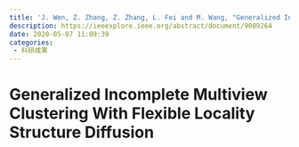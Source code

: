 ```yaml
---
title: 'J. Wen, Z. Zhang, Z. Zhang, L. Fei and M. Wang, "Generalized Incomplete Multiview Clustering With Flexible Locality Structure Diffusion," in IEEE Transactions on Cybernetics, vol. 51, no. 1, pp. 101-114, Jan. 2021, doi: 10.1109/TCYB.2020.2987164.'
description: https://ieeexplore.ieee.org/abstract/document/9089264
date: 2020-05-07 11:09:39
categories:
 - 科研成果
---
```

# Generalized Incomplete Multiview Clustering With Flexible Locality Structure Diffusion